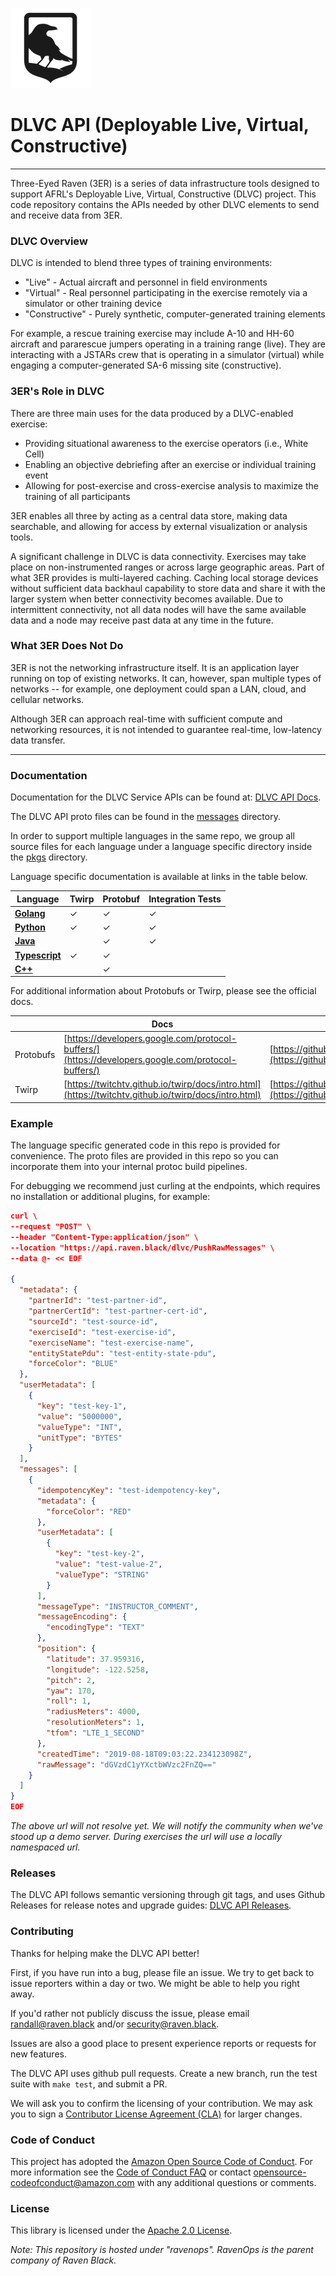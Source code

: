 ![Raven Black Logo](logo.png)
# DLVC API (Deployable Live, Virtual, Constructive)
______
Three-Eyed Raven (3ER) is a series of data infrastructure tools designed to support AFRL's Deployable Live, Virtual, Constructive (DLVC) project.  This code repository contains the APIs needed by other DLVC elements to send and receive data from 3ER.

### DLVC Overview

DLVC is intended to blend three types of training environments: 

- "Live" - Actual aircraft and personnel in field environments
- "Virtual" - Real personnel participating in the exercise remotely via a simulator or other training device
- "Constructive" - Purely synthetic, computer-generated training elements

For example, a rescue training exercise may include A-10 and HH-60 aircraft and pararescue jumpers operating in a training range (live). They are interacting with a JSTARs crew that is operating in a simulator (virtual) while engaging a computer-generated SA-6 missing site (constructive).

### 3ER's Role in DLVC

There are three main uses for the data produced by a DLVC-enabled exercise:
- Providing situational awareness to the exercise operators (i.e., White Cell)
- Enabling an objective debriefing after an exercise or individual training event
- Allowing for post-exercise and cross-exercise analysis to maximize the training of all participants

3ER enables all three by acting as a central data store, making data searchable, and allowing for access by external visualization or analysis tools.  

A significant challenge in DLVC is data connectivity.  Exercises may take place on non-instrumented ranges or across large geographic areas.  Part of what 3ER provides is multi-layered caching.  Caching local storage devices without sufficient data backhaul capability to store data and share it with the larger system when better connectivity becomes available.  Due to intermittent connectivity, not all data nodes will have the same available data and a node may receive past data at any time in the future. 

### What 3ER Does Not Do

3ER is not the networking infrastructure itself.  It is an application layer running on top of existing networks.  It can, however, span multiple types of networks -- for example, one deployment could span a LAN, cloud, and cellular networks.

Although 3ER can approach real-time with sufficient compute and networking resources, it is not intended to guarantee real-time, low-latency data transfer. 

______

### Documentation

Documentation for the DLVC Service APIs can be found at: [DLVC API Docs](/docs/source_data_api).

The DLVC API proto files can be found in the [messages](/messages) directory.

In order to support multiple languages in the same repo, we group all
source files for each language under a language specific directory inside
the [pkgs](/pkgs) directory.

Language specific documentation is available at links in the table below.

|    Language                |  Twirp  | Protobuf | Integration Tests |
|----------------------------|---------|----------|-------------------|
| [**Golang**](/pkgs/go)     |    ✓    |     ✓    |        ✓          |
| [**Python**](/pkgs/rvnpy)  |    ✓    |     ✓    |        ✓          |
| [**Java**](/pkgs/java)     |         |     ✓    |        ✓          |
| [**Typescript**](/pkgs/ts) |    ✓    |     ✓    |                   |
| [**C++**](/pkgs/cpp)       |         |     ✓    |                   |

For additional information about Protobufs or Twirp, please see the official docs.

|           | Docs | Source Code |
|-----------|------|-------------|
| Protobufs | [https://developers.google.com/protocol-buffers/](https://developers.google.com/protocol-buffers/) | [https://github.com/protocolbuffers/protobuf](https://github.com/protocolbuffers/protobuf) |
| Twirp     | [https://twitchtv.github.io/twirp/docs/intro.html](https://twitchtv.github.io/twirp/docs/intro.html) | [https://github.com/twitchtv/twirp](https://github.com/twitchtv/twirp) |

### Example

The language specific generated code in this repo is provided for 
convenience. The proto files are provided in this repo so you can 
incorporate them into your internal protoc build pipelines. 

For debugging we recommend just curling at the endpoints, 
which requires no installation or additional plugins, for example:

```json
curl \
--request "POST" \
--header "Content-Type:application/json" \
--location "https://api.raven.black/dlvc/PushRawMessages" \
--data @- << EOF

{
  "metadata": {
    "partnerId": "test-partner-id",
    "partnerCertId": "test-partner-cert-id",
    "sourceId": "test-source-id",
    "exerciseId": "test-exercise-id",
    "exerciseName": "test-exercise-name",
    "entityStatePdu": "test-entity-state-pdu",
    "forceColor": "BLUE"
  },
  "userMetadata": [
    {
      "key": "test-key-1",
      "value": "5000000",
      "valueType": "INT",
      "unitType": "BYTES"
    }
  ],
  "messages": [
    {
      "idempotencyKey": "test-idempotency-key",
      "metadata": {
        "forceColor": "RED"
      },
      "userMetadata": [
        {
          "key": "test-key-2",
          "value": "test-value-2",
          "valueType": "STRING"
        }
      ],
      "messageType": "INSTRUCTOR_COMMENT",
      "messageEncoding": {
        "encodingType": "TEXT"
      },
      "position": {
        "latitude": 37.959316,
        "longitude": -122.5258,
        "pitch": 2,
        "yaw": 170,
        "roll": 1,
        "radiusMeters": 4000,
        "resolutionMeters": 1,
        "tfom": "LTE_1_SECOND"
      },
      "createdTime": "2019-08-18T09:03:22.234123098Z",
      "rawMessage": "dGVzdC1yYXctbWVzc2FnZQ=="
    }
  ]
}
EOF
```
_The above url will not resolve yet. We will notify the community when
we've stood up a demo server. During exercises the url will use a locally
namespaced url._

### Releases

The DLVC API follows semantic versioning through git tags, and uses 
Github Releases for release notes and upgrade guides: 
[DLVC API Releases](https://github.com/ravenops/dlvc-api/releases).

### Contributing

Thanks for helping make the DLVC API better!

First, if you have run into a bug, please file an issue. We try to get back to
issue reporters within a day or two. We might be able to help you right away.

If you'd rather not publicly discuss the issue, please email randall@raven.black
and/or security@raven.black.

Issues are also a good place to present experience reports or requests for new
features.

The DLVC API uses github pull requests. Create a new branch, run the test
suite with `make test`, and submit a PR.

We will ask you to confirm the licensing of your contribution. We may ask
you to sign a 
[Contributor License Agreement (CLA)](http://en.wikipedia.org/wiki/Contributor_License_Agreement)
for larger changes.

### Code of Conduct

This project has adopted the [Amazon Open Source Code of Conduct](https://aws.github.io/code-of-conduct).
For more information see the [Code of Conduct FAQ](https://aws.github.io/code-of-conduct-faq) or contact
opensource-codeofconduct@amazon.com with any additional questions or comments.

### License 

This library is licensed under the [Apache 2.0 License](/LICENSE).

_Note:  This repository is hosted under "ravenops".  RavenOps is the parent company of Raven Black._
